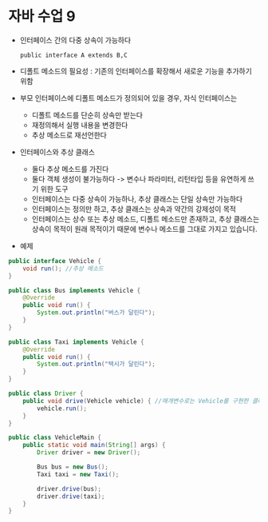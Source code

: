 # 자바 수업 9

+ 인터페이스 간의 다중 상속이 가능하다

  ```
  public interface A extends B,C
  ```



+ 디폴트 메소드의 필요성 : 기존의 인터페이스를 확장해서 새로운 기능을 추가하기 위함
+ 부모 인터페이스에 디폴트 메소드가 정의되어 있을 경우, 자식 인터페이스는
  + 디폴트 메소드를 단순히 상속만 받는다
  + 재정의해서 실행 내용을 변경한다
  + 추상 메소드로 재선언한다

+ 인터페이스와 추상 클래스
  + 둘다 추상 메소드를 가진다
  + 둘다 객체 생성이 불가능하다 -> 변수나 파라미터, 리턴타입 등을 유연하게 쓰기 위한 도구
  + 인터페이스는 다중 상속이 가능하나, 추상 클래스는 단일 상속만 가능하다
  + 인터페이스는 정의만 하고, 추상 클래스는 상속과 약간의 강제성이 목적
  + 인터페이스는 상수 또는 추상 메소드, 디폴트 메소드만 존재하고, 추상 클래스는 상속이 목적이 원래 목적이기 때문에 변수나 메소드를 그대로 가지고 있습니다.



+ 예제

```java
public interface Vehicle {
    void run(); //추상 메소드
}

public class Bus implements Vehicle {
    @Override
    public void run() {
        System.out.println("버스가 달린다");
    }
}

public class Taxi implements Vehicle {
    @Override
    public void run() {
        System.out.println("택시가 달린다");
    }
}

public class Driver {
    public void drive(Vehicle vehicle) { //매개변수로는 Vehicle를 구현한 클래스 타입이 들어올 수 있다
        vehicle.run();
    }
}

public class VehicleMain {
    public static void main(String[] args) {
        Driver driver = new Driver();

        Bus bus = new Bus();
        Taxi taxi = new Taxi();

        driver.drive(bus);
        driver.drive(taxi);
    }
}
```

